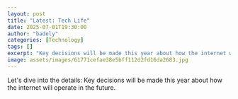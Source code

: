 ```yaml
---
layout: post
title: "Latest: Tech Life"
date: 2025-07-01T19:30:00
author: "badely"
categories: [Technology]
tags: []
excerpt: "Key decisions will be made this year about how the internet will operate in the future."
image: assets/images/61771cefae38e5bff112d2fd16da2683.jpg
---
```


Let's dive into the details: Key decisions will be made this year about how the internet will operate in the future.

